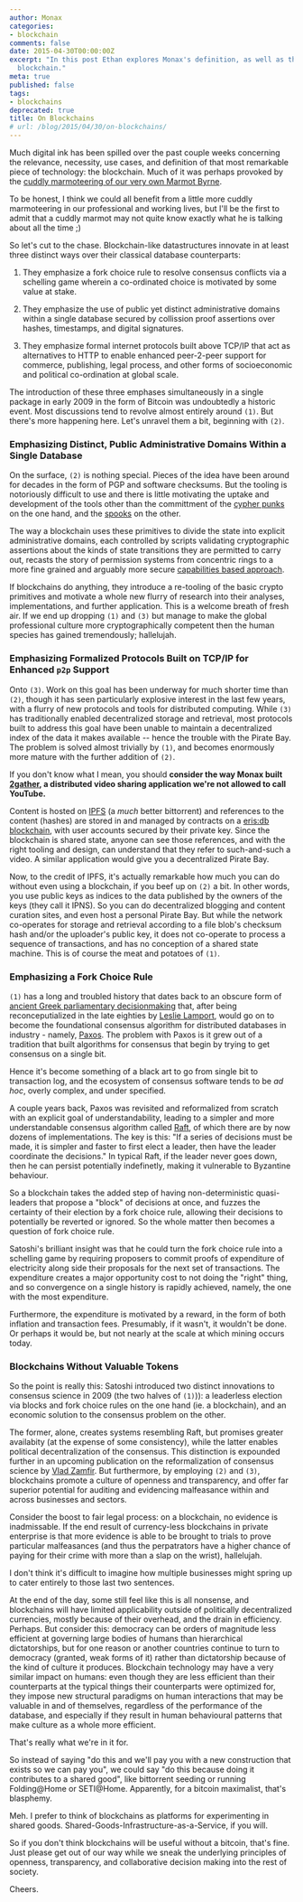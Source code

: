 ```yaml
---
author: Monax
categories:
- blockchain
comments: false
date: 2015-04-30T00:00:00Z
excerpt: "In this post Ethan explores Monax's definition, as well as the greater relevance, of some of the use cases of that most remarkable piece of technology: the
  blockchain."
meta: true
published: false
tags:
- blockchains
deprecated: true
title: On Blockchains
# url: /blog/2015/04/30/on-blockchains/
---
```


Much digital ink has been spilled over the past couple weeks concerning the relevance, necessity, use cases, and definition of that most remarkable piece of technology: the blockchain. Much of it was perhaps provoked by the [cuddly marmoteering of our very own Marmot Byrne](https://twitter.com/prestonjbyrne/).

To be honest, I think we could all benefit from a little more cuddly marmoteering in our professional and working lives, but I'll be the first to admit that a cuddly marmot may not quite know exactly what he is talking about all the time ;)

So let's cut to the chase. Blockchain-like datastructures innovate in at least three distinct ways over their classical database counterparts:

1) They emphasize a fork choice rule to resolve consensus conflicts via a schelling game wherein a co-ordinated choice is motivated by some value at stake.

2) They emphasize the use of public yet distinct administrative domains within a single database secured by collission proof assertions over hashes, timestamps, and digital signatures.

3) They emphasize formal internet protocols built above TCP/IP that act as alternatives to HTTP to enable enhanced peer-2-peer support for commerce, publishing, legal process, and other forms of socioeconomic and political co-ordination at global scale.

The introduction of these three emphases simultaneously in a single package in early 2009 in the form of Bitcoin was undoubtedly a historic event. Most discussions tend to revolve almost entirely around `(1)`. But there's more happening here. Let's unravel them a bit, beginning with `(2)`.

### Emphasizing Distinct, Public Administrative Domains Within a Single Database

On the surface, `(2)` is nothing special. Pieces of the idea have been around for decades in the form of PGP and software checksums. But the tooling is notoriously difficult to use and there is little motivating the uptake and development of the tools other than the committment of the [cypher punks](https://en.wikipedia.org/wiki/Cypherpunk) on the one hand, and the [spooks](https://www.nsa.gov/) on the other.

The way a blockchain uses these primitives to divide the state into explicit administrative domains, each controlled by scripts validating cryptographic assertions about the kinds of state transitions they are permitted to carry out, recasts the story of permission systems from concentric rings to a more fine grained and arguably more secure [capabilities based approach](https://en.wikipedia.org/wiki/Capability-based_security).

If blockchains do anything, they introduce a re-tooling of the basic crypto primitives and motivate a whole new flurry of research into their analyses, implementations, and further application. This is a welcome breath of fresh air. If we end up dropping `(1)` and `(3)` but manage to make the global professional culture more cryptographically competent then the human species has gained tremendously; hallelujah.

### Emphasizing Formalized Protocols Built on TCP/IP for Enhanced `p2p` Support

Onto `(3)`. Work on this goal has been underway for much shorter time than `(2)`, though it has seen particularly explosive interest in the last few years, with a flurry of new protocols and tools for distributed computing. While `(3)` has traditionally enabled decentralized storage and retrieval, most protocols built to address this goal have been unable to maintain a decentralized index of the data it makes available -- hence the trouble with the Pirate Bay. The problem is solved almost trivially by `(1)`, and becomes enormously more mature with the further addition of `(2)`.

If you don't know what I mean, you should **consider the way Monax built [2gather](https://github.com/monax/2gather), a distributed video sharing application we're not allowed to call YouTube.**

Content is hosted on [IPFS](http://ipfs.io/) (a *much* better bittorrent) and references to the content (hashes) are stored in and managed by contracts on a [eris:db blockchain](/platform/db), with user accounts secured by their private key. Since the blockchain is shared state, anyone can see those references, and with the right tooling and design, can understand that they refer to such-and-such a video. A similar application would give you a decentralized Pirate Bay.

Now, to the credit of IPFS, it's actually remarkable how much you can do without even using a blockchain, if you beef up on `(2)` a bit. In other words, you use public keys as indices to the data published by the owners of the keys (they call it IPNS). So you can do decentralized blogging and content curation sites, and even host a personal Pirate Bay. But while the network co-operates for storage and retrieval according to a file blob's checksum hash and/or the uploader's public key, it does not co-operate to process a sequence of transactions, and has no conception of a shared state machine. This is of course the meat and potatoes of `(1)`.

### Emphasizing a Fork Choice Rule

`(1)` has a long and troubled history that dates back to an obscure form of [ancient Greek parliamentary decisionmaking](http://research.microsoft.com/en-us/um/people/lamport/pubs/lamport-paxos.pdf) that, after being reconceputialized in the late eighties by [Leslie Lamport](http://research.microsoft.com/en-us/um/people/lamport/pubs/pubs.html), would go on to become the foundational consensus algorithm for distributed databases in industry - namely, [Paxos](https://en.wikipedia.org/wiki/Paxos_%28computer_science%29). The problem with Paxos is it grew out of a tradition that built algorithms for consensus that begin by trying to get consensus on a single bit.

Hence it's become something of a black art to go from single bit to transaction log, and the ecosystem of consensus software tends to be *ad hoc*, overly complex, and under specified.

A couple years back, Paxos was revisited and reformalized from scratch with an explicit goal of understandability, leading to a simpler and more understandable consensus algorithm called [Raft](https://raftconsensus.github.io/), of which there are by now dozens of implementations. The key is this: "If a series of decisions must be made, it is simpler and faster to first elect a leader, then have the leader coordinate the decisions." In typical Raft, if the leader never goes down, then he can persist potentially indefinetly, making it vulnerable to Byzantine behaviour.

So a blockchain takes the added step of having non-deterministic quasi-leaders that propose a "block" of decisions at once, and fuzzes the certainty of their election by a fork choice rule, allowing their decisions to potentially be reverted or ignored. So the whole matter then becomes a question of fork choice rule.

Satoshi's brilliant insight was that he could turn the fork choice rule into a schelling game by requiring proposers to commit proofs of expenditure of electricity along side their proposals for the next set of transactions. The expenditure creates a major opportunity cost to not doing the "right" thing, and so convergence on a single history is rapidly achieved, namely, the one with the most expenditure.

Furthermore, the expenditure is motivated by a reward, in the form of both inflation and transaction fees. Presumably, if it wasn't, it wouldn't be done. Or perhaps it would be, but not nearly at the scale at which mining occurs today.

### Blockchains Without Valuable Tokens

So the point is really this: Satoshi introduced two distinct innovations to consensus science in 2009 (the two halves of `(1)`)): a leaderless election via blocks and fork choice rules on the one hand (ie. a blockchain), and an economic solution to the consensus problem on the other.

The former, alone, creates systems resembling Raft, but promises greater availabity (at the expense of some consistency),
while the latter enables political decentralization of the consensus. This distinction is expounded further in an upcoming publication on the reformalization of consensus science by [Vlad Zamfir](https://twitter.com/VladZamfir). But furthermore, by employing `(2)` and `(3)`, blockchains promote a culture of openness and transparency, and offer far superior potential for auditing and evidencing malfeasance within and across businesses and sectors.

Consider the boost to fair legal process: on a blockchain, no evidence is inadmissable. If the end result of currency-less blockchains in private enterprise is that more evidence is able to be brought to trials to prove particular malfeasances (and thus the perpatrators have a higher chance of paying for their crime with more than a slap on the wrist), hallelujah.

I don't think it's difficult to imagine how multiple businesses might spring up to cater entirely to those last two sentences.

At the end of the day, some still feel like this is all nonsense, and blockchains will have limited applicability outside of politically decentralized currencies, mostly because of their overhead, and the drain in efficiency. Perhaps. But consider this: democracy can be orders of magnitude less efficient at governing large bodies of humans than hierarchical dictatorships, but for one reason or another countries continue to turn to democracy (granted, weak forms of it) rather than dictatorship because of the kind of culture it produces. Blockchain technology may have a very similar impact on humans: even though they are less efficient than their counterparts at the typical things their counterparts were optimized for, they impose new structural paradigms on human interactions that may be valuable in and of themselves, regardless of the performance of the database, and especially if they result in human behavioural patterns that make culture as a whole more efficient.

That's really what we're in it for.

So instead of saying "do this and we'll pay you with a new construction that exists so we can pay you", we could say "do this because doing it contributes to a shared good", like bittorrent seeding or running Folding@Home or SETI@Home. Apparently, for a bitcoin maximalist, that's blasphemy.

Meh. I prefer to think of blockchains as platforms for experimenting in shared goods. Shared-Goods-Infrastructure-as-a-Service, if you will.

So if you don't think blockchains will be useful without a bitcoin, that's fine. Just please get out of our way while we sneak the underlying principles of openness, transparency, and collaborative decision making into the rest of society.

Cheers.
